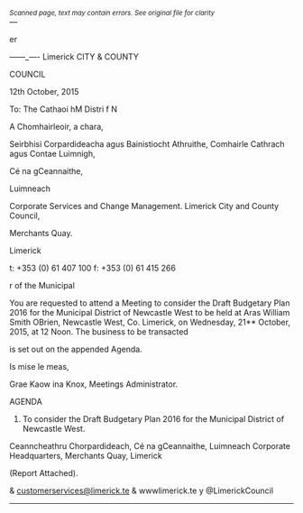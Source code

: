 *<small>Scanned page, text may contain errors. See original file for clarity</small>*  
—

er

——_—-
Limerick
CITY & COUNTY

COUNCIL

12th October, 2015

To: The Cathaoi hM
Distri f N

A Chomhairleoir, a chara,

Seirbhisi Corpardideacha agus Bainistiocht Athruithe,
Comhairle Cathrach agus Contae Luimnigh,

Cé na gCeannaithe,

Luimneach

Corporate Services and Change Management.
Limerick City and County Council,

Merchants Quay.

Limerick

t: +353 (0) 61 407 100
f: +353 (0) 61 415 266

r of the Municipal

You are requested to attend a Meeting to consider the Draft Budgetary Plan 2016 for the
Municipal District of Newcastle West to be held at Aras William Smith OBrien, Newcastle West,
Co. Limerick, on Wednesday, 21** October, 2015, at 12 Noon. The business to be transacted

is set out on the appended Agenda.

Is mise le meas,

Grae Kaow
ina Knox,
Meetings Administrator.

AGENDA

1. To consider the Draft Budgetary Plan 2016 for the Municipal District of Newcastle West.

Ceanncheathru Chorpardideach, Cé na gCeannaithe, Luimneach
Corporate Headquarters, Merchants Quay, Limerick

(Report Attached).

& customerservices@limerick.te
& wwwlimerick.te
y @LimerickCouncil

---
